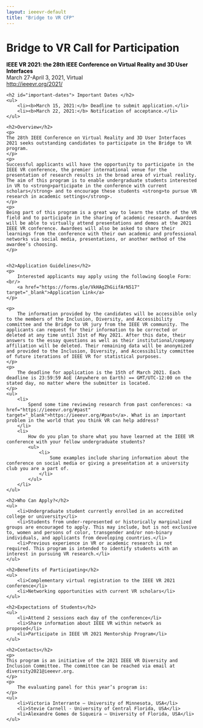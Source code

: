 ```yaml
---
layout: ieeevr-default
title: "Bridge to VR CFP"
---
```


<div>
    <h1 id="bridge-to-vr"> Bridge to VR Call for Participation</h1>
    <p>
        <strong style="color: black">IEEE VR 2021: the 28th IEEE Conference on Virtual Reality and 3D User Interfaces</strong><br /> March 27-April 3, 2021, Virtual
        <br />
        <a href="http://ieeevr.org/2021/">http://ieeevr.org/2021/</a>
    </p>

    <h2 id="important-dates"> Important Dates </h2>
    <ul>
        <li><b>March 15, 2021:</b> Deadline to submit application.</li>
        <li><b>March 22, 2021:</b> Notification of acceptance.</li>
    </ul>
    
    <h2>Overview</h2>
    <p>
    The 28th IEEE Conference on Virtual Reality and 3D User Interfaces 2021 seeks outstanding candidates to participate in the Bridge to VR program. 
    </p>
    <p>
    Successful applicants will have the opportunity to participate in the IEEE VR conference, the premier international venue for the presentation of research results in the broad area of virtual reality. The aim of this program is to enable undergraduate students interested in VR to <strong>participate in the conference with current scholars</strong> and to encourage these students <strong>to pursue VR research in academic settings</strong>. 
    </p>
    <p>
    Being part of this program is a great way to learn the state of the VR field and to participate in the sharing of academic research. Awardees will be able to virtually attend presentations and demos at the 2021 IEEE VR conference. Awardees will also be asked to share their learnings from the conference with their own academic and professional networks via social media, presentations, or another method of the awardee’s choosing. 
    </p>
    
    
    <h2>Application Guidelines</h2>
    <p>
        Interested applicants may apply using the following Google Form:<br/>
        <a href="https://forms.gle/VkHAgZhGiifArN517" target="_blank">Application Link</a>
    </p>

    <p>
        The information provided by the candidates will be accessible only to the members of the Inclusion, Diversity, and Accessibility committee and the Bridge to VR jury from the IEEE VR community. The applicants can request for their information to be corrected or deleted at any time until 31st of May 2021. After this date, their answers to the essay questions as well as their institutional/company affiliation will be deleted. Their remaining data will be anonymized and provided to the Inclusion, Diversity, and Accessibility committee of future iterations of IEEE VR for statistical purposes.
    </p>
    <p>
        The deadline for application is the 15th of March 2021. Each deadline is 23:59:59 AoE (Anywhere on Earth) == GMT/UTC-12:00 on the stated day, no matter where the submitter is located.
    </p>
    <ul>
        <li>
            Spend some time reviewing research from past conferences: <a href="https://ieeevr.org/#past" target="_blank">https://ieeevr.org/#past</a>. What is an important problem in the world that you think VR can help address?
        </li>
        <li>
            How do you plan to share what you have learned at the IEEE VR conference with your fellow undergraduate students? 
            <ul>
                <li>
                    Some examples include sharing information about the conference on social media or giving a presentation at a university club you are a part of.
                </li>
            </ul>
        </li>
    </ul>
    
    <h2>Who Can Apply?</h2>
    <ul>
        <li>Undergraduate student currently enrolled in an accredited college or university</li>
        <li>Students from under-represented or historically marginalized groups are encouraged to apply. This may include, but is not exclusive to, women and persons of color, transgender and/or non-binary individuals, and applicants from developing countries.</li>
        <li>Previous experience in VR or academic research is not required. This program is intended to identify students with an interest in pursuing VR research.</li>
    </ul>
    
    <h2>Benefits of Participating</h2>
    <ul>
        <li>Complementary virtual registration to the IEEE VR 2021 conference</li>
        <li>Networking opportunities with current VR scholars</li>
    </ul>
    
    <h2>Expectations of Students</h2>
    <ul>
        <li>Attend 2 sessions each day of the conference</li>
        <li>Share information about IEEE VR within network as proposed</li>
        <li>Participate in IEEE VR 2021 Mentorship Program</li>
    </ul>

    <h2>Contacts</h2>
    <p>
    This program is an initiative of the 2021 IEEE VR Diversity and Inclusion Committee. The committee can be reached via email at diversity2021@ieeevr.org.
    </p>
    <p>
        The evaluating panel for this year’s program is: 
    </p>
    <ul>
        <li>Victoria Interrante ‒ University of Minnesota, USA</li>
        <li>Stevie Carnell - University of Central Florida, USA</li>
        <li>Alexandre Gomes de Siqueira ‒ University of Florida, USA</li>
    </ul>
    
    
</div>
